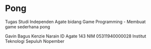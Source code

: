 # Pong

Tugas Studi Independen Agate bidang Game Programming - Membuat game sederhana pong

Gavin Bagus Kenzie Narain
ID Agate 143
NIM 05311940000028
Institut Teknologi Sepuluh Nopember
